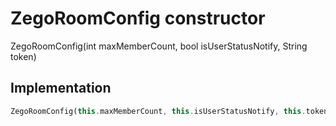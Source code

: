 


# ZegoRoomConfig constructor







ZegoRoomConfig(int maxMemberCount, bool isUserStatusNotify, String token)





## Implementation

```dart
ZegoRoomConfig(this.maxMemberCount, this.isUserStatusNotify, this.token);
```







